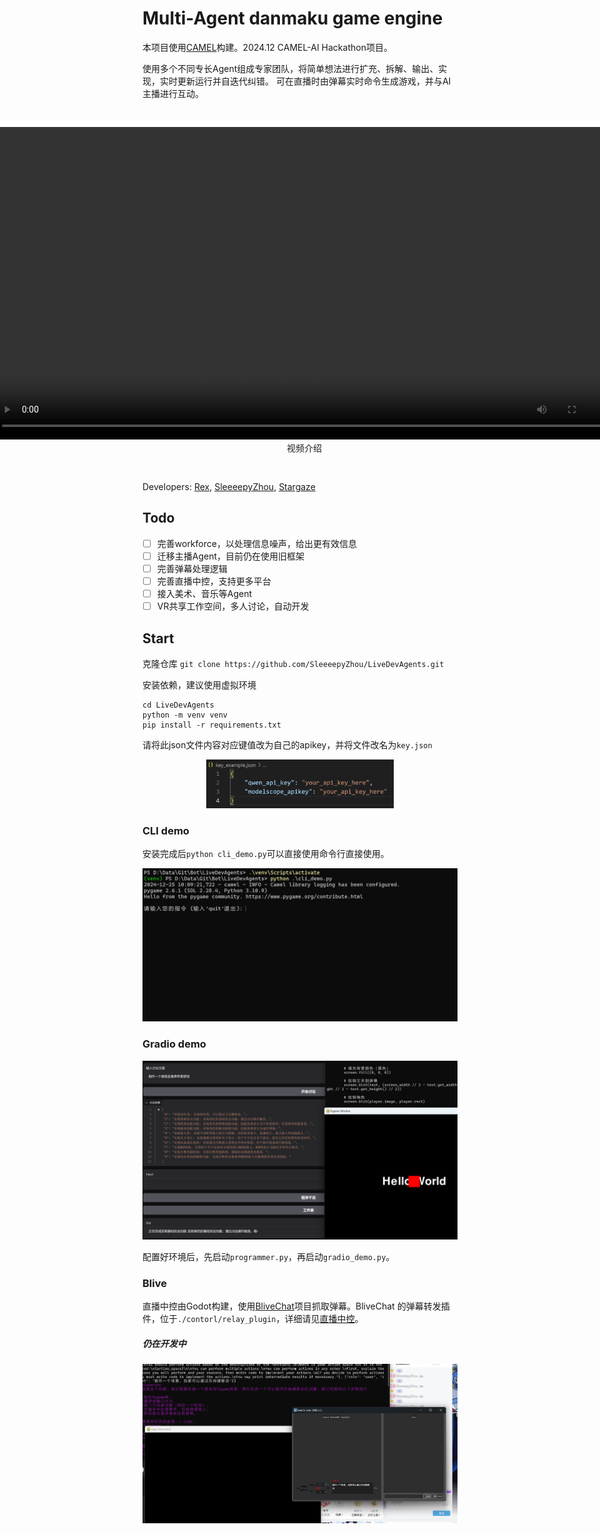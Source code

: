 # Multi-Agent danmaku game engine

本项目使用[CAMEL](https://github.com/camel-ai/camel)构建。2024.12 CAMEL-AI Hackathon项目。

使用多个不同专长Agent组成专家团队，将简单想法进行扩充、拆解、输出、实现，实时更新运行并自迭代纠错。
可在直播时由弹幕实时命令生成游戏，并与AI主播进行互动。

<div style="text-align: center; display: flex; justify-content: center; align-items: center;">
  <div>
    <img src="./assets/live1.jpg" height="500">
    <figcaption>直播画面</figcaption>
  </div>
  <div>
    <video height="500" controls>
      <source src="https://sns-video-bd.xhscdn.com/stream/79/110/4/01e76ae9002da1340103700393f9c05aff_4.mp4" type="video/mp4">
    </video>
    <figcaption>视频介绍</figcaption>
  </div>
</div>


Developers: [Rex](https://space.bilibili.com/24628962/), [SleeeepyZhou](https://space.bilibili.com/360375877), [Stargaze](https://space.bilibili.com/453898404)

## Todo

- [ ] 完善workforce，以处理信息噪声，给出更有效信息
- [ ] 迁移主播Agent，目前仍在使用旧框架
- [ ] 完善弹幕处理逻辑
- [ ] 完善直播中控，支持更多平台
- [ ] 接入美术、音乐等Agent
- [ ] VR共享工作空间，多人讨论，自动开发

## Start

克隆仓库
`git clone https://github.com/SleeeepyZhou/LiveDevAgents.git`

安装依赖，建议使用虚拟环境
```
cd LiveDevAgents
python -m venv venv
pip install -r requirements.txt
```

请将此json文件内容对应键值改为自己的apikey，并将文件改名为`key.json`

<div style="text-align: center;">
  <img src="./assets/key_example.png" width="300">
</div>

### CLI demo

安装完成后`python cli_demo.py`可以直接使用命令行直接使用。

<div style="text-align: center;">
  <img src="./assets/cli_demo.png" width="600">
</div>

### Gradio demo

<div style="text-align: center;">
  <img src="./assets/gradio_demo.png" width="600">
</div>

配置好环境后，先启动`programmer.py`，再启动`gradio_demo.py`。

### Blive

直播中控由Godot构建，使用[BliveChat](https://github.com/xfgryujk/blivechat)项目抓取弹幕。BliveChat 的弹幕转发插件，位于`./contorl/relay_plugin`，详细请见[直播中控](./contorl/readme.md)。

##### 仍在开发中

<div style="text-align: center;">
  <img src="./assets/live.png" width="600">
</div>
